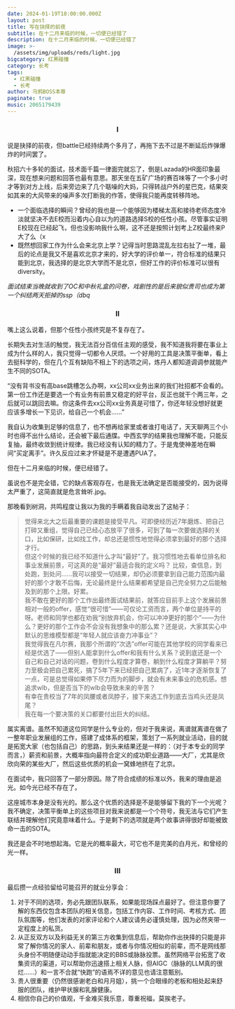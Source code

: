 ```yaml
---
date: 2024-01-19T18:00:00.000Z
layout: post
title: 写在抉择的前夜
subtitle: 在十二月来临的时候，一切便已经错了
description: 在十二月来临的时候，一切便已经错了
image: >-
  /assets/img/uploads/reds/light.jpg
bigcategory: 红黑碰撞
category: 长考
tags:
  - 红黑碰撞
  - 长考
author: 乌鸦BOSS本尊
paginate: true
music: 2065179439
---
```

<h3><center>I</center></h3>

说是抉择的前夜，但battle已经持续两个多月了，再拖下去不过是不断延后炸弹爆炸的时间罢了。

秋招六十多轮的面试，技术面千篇一律面完就忘了，倒是Lazada的HR面印象最深，现在想来问题和回答也最有意思。那天坐在五矿广场的赛百味等了一个多小时才等到对方上线，后来旁边来了几个聒噪的大妈，只得转战户外的星巴克，结果突如其来的大风带来的噪声多次打断我的作答，使得我只能再度转移阵地。

- 一个面临选择的瞬间？曾经的我也是一个能够因为楼梯太高和接待老师态度冷淡就坚决不去E校而沿着内心自以为的道路选择S校的任性小孩。尽管事实证明E校现在已经起飞，但也没影响我什么啊，这不还是按照计划考上Z校最终来P大了么（x
- 既然想回家工作为什么会来北京上学？记得当时思路混乱左拉右扯了一堆，最后的论点是我又不是喜欢北京才来的，好大学的评价单一，符合标准的结果只能到北京，我选择的是北京大学而不是北京，但好工作的评价标准可以很有diversity。

*面试结束当晚就收到了OC和中秋礼盒的问卷，戏剧性的是后来貌似贵司也成为第一个纠结两天拒掉的ssp（dbq*



<h3><center>II</center></h3>

嘴上这么说着，但那个任性小孩终究是不复存在了。

长期失去对生活的触觉，我无法百分百信任主观的感受，我不知道我将要在事业上成为什么样的人，我只觉得一切都令人厌烦。一个好用的工具是决策平衡单，看上去挺科学的，但在几个互有缺陷不相上下的选项之间，炼丹人都知道调调参就能产生不同的SOTA。

“没有背书没有高base跳槽怎么办啊，xx公司xx业务出来的我们社招都不会看的。第一份工作还是要选一个有业务有前景又稳定的好平台，反正也就干个两三年，之后就可以跳回去嘛。你这条件去xx公司xx业务真是可惜了，你还年轻没想好就更应该多增长一下见识，给自己一个机会……”

我自认为收集到足够的信息了，也不想再给家里或者谁打电话了，天天聊两三个小时也得不出什么结论，还会被下最后通牒。中西玄学的结果我也理解不能，只能反复抽，最终收敛到统计规律。我已经没有认知的精力了。于是鬼使神差地在瞬间“买定离手”。许久反应过来才怀疑是不是遭遇PUA了。

但在十二月来临的时候，便已经错了。

虽说也不是完全错，它的缺点客观存在，也是我无法确定是否能接受的，因为说得太严重了，这简直就是危言耸听.jpg。

那晚看到树洞，共鸣程度让我以为我的手瞒着我自动发出了这帖子：

> 觉得来北大之后最重要的课题是接受平凡。可即便经历近7年磨炼、把自己打碎又重组，觉得自己已经心态放平了很多，可到了每一次要做选择的关口，比如保研，比如找工作，却总还是惯性地觉得必须拿到最好的那个选择才行。<br>
> 但这个时候的我已经不知道什么才叫“最好”了。我习惯性地去看单位排名和事业发展前景，可这真的是“最好”最适合我的定义吗？ 比较，查信息，到处跑，到处问……我可以接受一切结果，却仍必须要拿到自己能力范围内最好的那个才敢不后悔，无论最终是什么结果都希望是自己完全努力之后能触及到的那个上限。好累。<br>
> 我不敢在更好的那个工作出最终面试结果前，就答应目前手上这个发展前景相对一般的offer，感觉“很可惜”——可仅论工资而言，两个单位是持平的呀。老师和同学也都在劝我“别放弃机会，你可以冲冲更好的那个”——为什么？更好的那个工作会不会没有我想象中的那么累？还是说，大家其实心中默认的思维模型都是“年轻人就应该奋力冲事业”？<br>
> 我觉得我在凡尔赛，我那个所谓的“次选”offer可能在其他学校的同学看来已经是优选了——但别人能拿到什么offer和我有什么关系？说到底还是一个自己和自己对话的问题，卷到什么程度才算卷，躺到什么程度才算躺平？努力至极会把自己累死，搞了5年下来已经把自己累病了，近1年才逐渐恢复了一点，可是总觉得如果停下尽力而为的脚步，就会有未来事业的危机感。想追求wlb，但是否当下的wlb会导致未来的辛苦？<br>
> 有幸在贵校当了7年的凤腰或者凤脖子，接下来选工作到底去当鸡头还是凤尾？<br>
> 我在每一个要决策的关口都要付出巨大的纠结。

属实离谱。虽然不知道这位同学是什么专业的，但对于我来说，离谱就离谱在做了一整年职业发展组的工作，搭建了成体系的框架，策划了一系列就业活动，目的就是拓宽大家（也包括自己）的思路，到头来结果还是一样的：（对于本专业的同学而言，）薪资和前景，大概率指向最符合定义的成功职业道路——大厂，尤其是欣欣向荣的某些大厂，然后这些优质的机会一窝蜂地挤在了北京。

在面试中，我只回答了一部分原因。除了符合成绩的标准以外，我来的理由是追光。如今光已经不存在了。

这座城市本身是没有光的。那么这个优质的选择是不是能够留下我的下一个光呢？我不确定，决策平衡单上的这些项目对我来说都是一个个符号，我无法与它们产生联结并理解他们究竟意味着什么。于是剩下的选项就是两个故事讲得很好却能被致命一击的SOTA。

我还是会不时地想起海。它是光的概率最大，可它也不是完美的白月光，和曾经的光一样。



<h3><center>III</center></h3>

最后攒一点经验留给可能召开的就业分享会：

1. 对于不同的选项，务必先跟团队联系，如果能现场踩点最好了。但注意你要了解的东西仅包含本团队的相关信息，包括工作内容、工作时间、考核方式、团队氛围等，他们发表的对家评论和个人建议请务必谨慎处理，因为必然夹带一定程度上的私货。
2. 从正反双方以及利益无关的第三方收集到信息后，帮助你作出抉择的只能是非常了解你情况的家人、前辈和朋友，或者与你情况相似的前辈，而不是网线那头身份不明随便动动手指就能决定的BBS或脉脉投票。虽然网络平台拓宽了收集资讯的渠道，可以帮助你迅速搭上相关人脉，但AIGC（脉脉的LLM真的很烂……）和一言不合就“快跑”的语焉不详的意见也请注意甄别。
3. 贵人很重要（仍然很感谢老白和月月姐），挑一个合眼缘的老板和相处起来舒服的团队，维护甲状腺和乳腺健康。
4. 相信你自己的价值观，千金难买我乐意，尊重祝福，莫挨老子。
